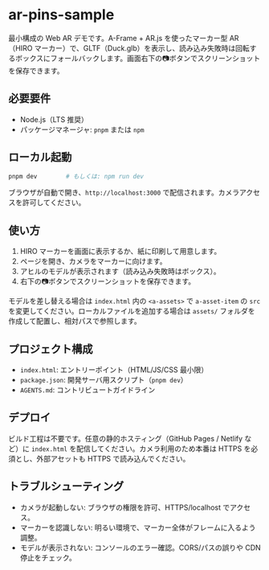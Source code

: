 # ar-pins-sample

最小構成の Web AR デモです。A-Frame + AR.js を使ったマーカー型 AR（HIRO マーカー）で、GLTF（Duck.glb）を表示し、読み込み失敗時は回転するボックスにフォールバックします。画面右下の📷ボタンでスクリーンショットを保存できます。

## 必要要件
- Node.js（LTS 推奨）
- パッケージマネージャ: `pnpm` または `npm`

## ローカル起動
```bash
pnpm dev        # もしくは: npm run dev
```
ブラウザが自動で開き、`http://localhost:3000` で配信されます。カメラアクセスを許可してください。

## 使い方
1. HIRO マーカーを画面に表示するか、紙に印刷して用意します。
2. ページを開き、カメラをマーカーに向けます。
3. アヒルのモデルが表示されます（読み込み失敗時はボックス）。
4. 右下の📷ボタンでスクリーンショットを保存できます。

モデルを差し替える場合は `index.html` 内の `<a-assets>` で `a-asset-item` の `src` を変更してください。ローカルファイルを追加する場合は `assets/` フォルダを作成して配置し、相対パスで参照します。

## プロジェクト構成
- `index.html`: エントリーポイント（HTML/JS/CSS 最小限）
- `package.json`: 開発サーバ用スクリプト（`pnpm dev`）
- `AGENTS.md`: コントリビュートガイドライン

## デプロイ
ビルド工程は不要です。任意の静的ホスティング（GitHub Pages / Netlify など）に `index.html` を配信してください。カメラ利用のため本番は HTTPS を必須とし、外部アセットも HTTPS で読み込んでください。

## トラブルシューティング
- カメラが起動しない: ブラウザの権限を許可、HTTPS/localhost でアクセス。
- マーカーを認識しない: 明るい環境で、マーカー全体がフレームに入るよう調整。
- モデルが表示されない: コンソールのエラー確認。CORS/パスの誤りや CDN 停止をチェック。
